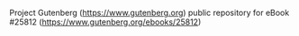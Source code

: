 Project Gutenberg (https://www.gutenberg.org) public repository for eBook #25812 (https://www.gutenberg.org/ebooks/25812)
